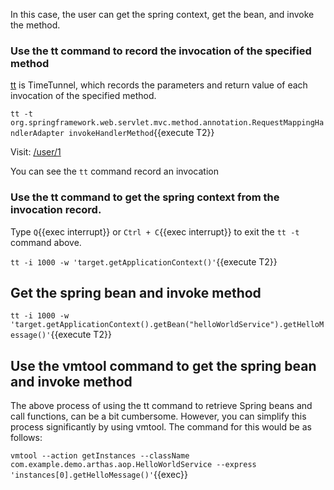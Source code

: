In this case, the user can get the spring context, get the bean, and invoke the method.

### Use the tt command to record the invocation of the specified method

[tt](https://arthas.aliyun.com/doc/tt.html) is TimeTunnel, which records the parameters and return value of each invocation of the specified method.

`tt -t org.springframework.web.servlet.mvc.method.annotation.RequestMappingHandlerAdapter invokeHandlerMethod`{{execute T2}}

Visit: [/user/1]({{TRAFFIC_HOST1_80}}/user/1)

You can see the `tt` command record an invocation

### Use the tt command to get the spring context from the invocation record.

Type `Q`{{exec interrupt}} or `Ctrl + C`{{exec interrupt}} to exit the `tt -t` command above.

`tt -i 1000 -w 'target.getApplicationContext()'`{{execute T2}}

## Get the spring bean and invoke method

`tt -i 1000 -w 'target.getApplicationContext().getBean("helloWorldService").getHelloMessage()'`{{execute T2}}

## Use the vmtool command to get the spring bean and invoke method

The above process of using the tt command to retrieve Spring beans and call functions, can be a bit cumbersome. However, you can simplify this process significantly by using vmtool. The command for this would be as follows:

`vmtool --action getInstances --className com.example.demo.arthas.aop.HelloWorldService --express 'instances[0].getHelloMessage()'`{{exec}}
